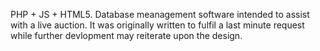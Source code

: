 PHP + JS + HTML5. Database meanagement software intended to assist with a live auction. It was originally written to fulfil a last minute request while further devlopment may reiterate upon the design.
